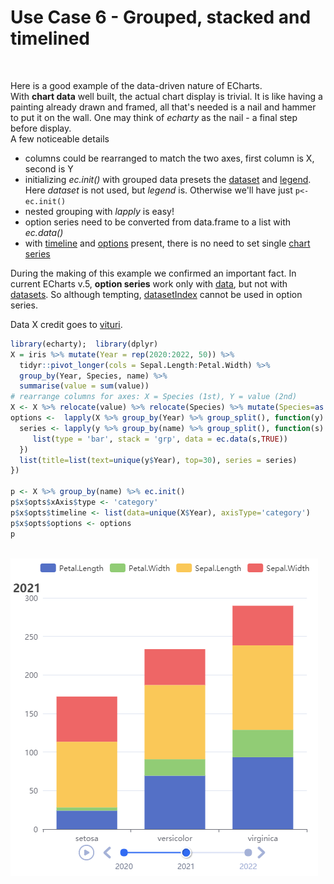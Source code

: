 # Use Case 6 - Grouped, stacked and timelined
<br />

Here is a good example of the data-driven nature of ECharts.  
With **chart data** well built, the actual chart display is trivial. It is like having a painting already drawn and framed, all that's needed is a nail and hammer to put it on the wall. One may think of *echarty* as the nail - a final step before display.  
A few noticeable details
- columns could be rearranged to match the two axes, first column is X, second is Y
- initializing *ec.init()* with grouped data presets the [dataset](https://echarts.apache.org/en/option.html#dataset) and [legend](https://echarts.apache.org/en/option.html#legend). Here *dataset* is not used, but *legend* is. Otherwise we'll have just <code>p<-ec.init()</code>
- nested grouping with *lapply* is easy!
- option series need to be converted from data.frame to a list with *ec.data()*
- with [timeline](https://echarts.apache.org/en/option.html#timeline) and [options](https://echarts.apache.org/en/option.html#options) present, there is no need to set single [chart series](https://echarts.apache.org/en/option.html#series)

During the making of this example we confirmed an important fact. In current ECharts v.5, **option series** work only with [data](https://echarts.apache.org/en/option.html#series-bar.data), but not with [datasets](https://echarts.apache.org/en/option.html#dataset). So although tempting, [datasetIndex](https://echarts.apache.org/en/option.html#series-bar.datasetIndex) cannot be used in option series.

Data X credit goes to [vituri](https://vituri.github.io).
```r
library(echarty);  library(dplyr)
X = iris %>% mutate(Year = rep(2020:2022, 50)) %>% 
  tidyr::pivot_longer(cols = Sepal.Length:Petal.Width) %>% 
  group_by(Year, Species, name) %>% 
  summarise(value = sum(value))
# rearrange columns for axes: X = Species (1st), Y = value (2nd)
X <- X %>% relocate(value) %>% relocate(Species) %>% mutate(Species=as.character(Species))
options <-  lapply(X %>% group_by(Year) %>% group_split(), function(y) {
  series <- lapply(y %>% group_by(name) %>% group_split(), function(s) {
     list(type = 'bar', stack = 'grp', data = ec.data(s,TRUE))
  })
  list(title=list(text=unique(y$Year), top=30), series = series)
})

p <- X %>% group_by(name) %>% ec.init()
p$x$opts$xAxis$type <- 'category'
p$x$opts$timeline <- list(data=unique(X$Year), axisType='category')
p$x$opts$options <- options
p
```
<br />
<img src="img/uc6.png" alt="stacked bars" />
<br />